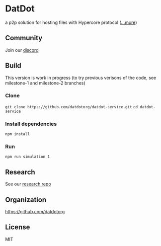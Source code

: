 # DatDot
a p2p solution for hosting files with Hypercore protocol ([...more](https://datdot.org))

## Community
Join our [discord](https://discord.gg/Wf8wc2scCs)

## Build

This version is work in progress (to try previous verisons of the code, see milestone-1 and milestone-2 branches)

### Clone
`git clone https://github.com/datdotorg/datdot-service.git`
`cd datdot-service`

### Install dependencies
`npm install`

### Run
`npm run simulation 1`

## Research

See our [research repo](https://github.com/playproject-io/datdot-research/)

## Organization

https://github.com/datdotorg

## License

MIT


